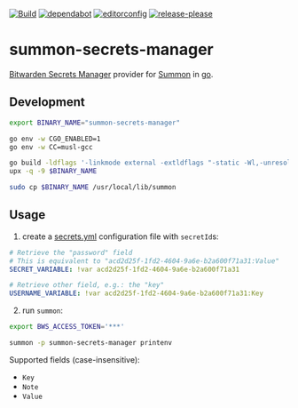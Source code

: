 [![Build](https://github.com/stanislavbebej-ext43345/summon-secrets-manager/actions/workflows/build.yml/badge.svg)](.github/workflows/build.yml)
[![dependabot](https://img.shields.io/badge/Dependabot-enabled-brightgreen?logo=dependabot)](.github/dependabot.yml)
[![editorconfig](https://img.shields.io/badge/EditorConfig-enabled-brightgreen?logo=editorconfig)](.editorconfig)
[![release-please](https://img.shields.io/badge/release--please-enabled-brightgreen?logo=google)](release-please-config.json)

# summon-secrets-manager

[Bitwarden Secrets Manager](https://bitwarden.com/products/secrets-manager/) provider for [Summon](https://github.com/cyberark/summon) in [go](https://github.com/bitwarden/sdk-sm/tree/main/languages/go).

## Development

```bash
export BINARY_NAME="summon-secrets-manager"

go env -w CGO_ENABLED=1
go env -w CC=musl-gcc

go build -ldflags '-linkmode external -extldflags "-static -Wl,-unresolved-symbols=ignore-all" -s -w' -o $BINARY_NAME
upx -q -9 $BINARY_NAME

sudo cp $BINARY_NAME /usr/local/lib/summon
```

## Usage

1. create a [secrets.yml](./secrets.yml) configuration file with `secretId`s:

```yaml
# Retrieve the "password" field
# This is equivalent to "acd2d25f-1fd2-4604-9a6e-b2a600f71a31:Value"
SECRET_VARIABLE: !var acd2d25f-1fd2-4604-9a6e-b2a600f71a31

# Retrieve other field, e.g.: the "key"
USERNAME_VARIABLE: !var acd2d25f-1fd2-4604-9a6e-b2a600f71a31:Key
```

2. run `summon`:

```bash
export BWS_ACCESS_TOKEN='***'

summon -p summon-secrets-manager printenv
```

Supported fields (case-insensitive):

- `Key`
- `Note`
- `Value`
